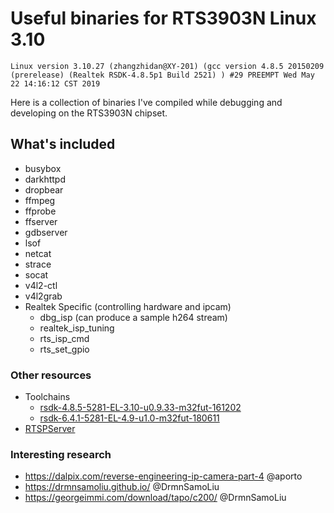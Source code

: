 # Useful binaries for RTS3903N Linux 3.10
`Linux version 3.10.27 (zhangzhidan@XY-201) (gcc version 4.8.5 20150209 (prerelease) (Realtek RSDK-4.8.5p1 Build 2521) ) #29 PREEMPT Wed May 22 14:16:12 CST 2019
`

Here is a collection of binaries I've compiled while debugging and developing on the RTS3903N chipset.
## What's included
- busybox
- darkhttpd
- dropbear
- ffmpeg
- ffprobe
- ffserver
- gdbserver
- lsof
- netcat
- strace
- socat
- v4l2-ctl
- v4l2grab
- Realtek Specific (controlling hardware and ipcam)
    - dbg_isp (can produce a sample h264 stream)
    - realtek_isp_tuning
    - rts_isp_cmd
    - rts_set_gpio

### Other resources
- Toolchains
    - [rsdk-4.8.5-5281-EL-3.10-u0.9.33-m32fut-161202](https://github.com/cjj25/RTS3903N-rsdk-4.8.5-5281)
    - [rsdk-6.4.1-5281-EL-4.9-u1.0-m32fut-180611](https://github.com/cjj25/RTS3903N-rsdk-4.8.5-5281)
- [RTSPServer](https://github.com/cjj25/Yi-RTS3903N-RTSPServer)

### Interesting research
- https://dalpix.com/reverse-engineering-ip-camera-part-4 @aporto
- https://drmnsamoliu.github.io/ @DrmnSamoLiu
- https://georgeimmi.com/download/tapo/c200/ @DrmnSamoLiu
